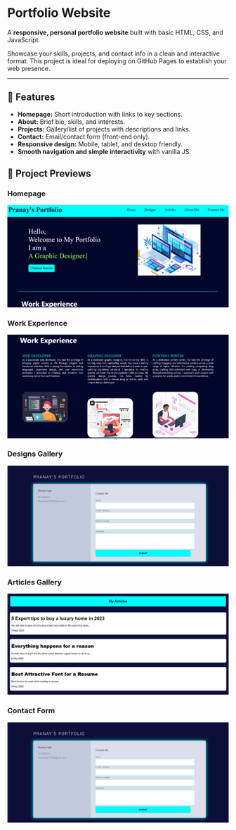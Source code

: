 # Portfolio Website

A **responsive, personal portfolio website** built with basic HTML, CSS, and JavaScript.

Showcase your skills, projects, and contact info in a clean and interactive format. This project is ideal for deploying on GitHub Pages to establish your web presence.

---

## 🚀 Features

- **Homepage:** Short introduction with links to key sections.
- **About:** Brief bio, skills, and interests.
- **Projects:** Gallery/list of projects with descriptions and links.
- **Contact:** Email/contact form (front-end only).
- **Responsive design:** Mobile, tablet, and desktop friendly.
- **Smooth navigation and simple interactivity** with vanilla JS.

## 📸 Project Previews

### Homepage
![Homepage Preview](projectpreview/5.png)

### Work Experience
![Projects Gallery Preview](projectpreview/4.png)

### Designs Gallery
![Projects Gallery Preview](projectpreview/2.png)

### Articles Gallery
![Projects Gallery Preview](projectpreview/3.png)

### Contact Form
![Contact Form Preview](projectpreview/2.png)


